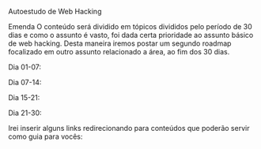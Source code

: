 Autoestudo de Web Hacking

Emenda
O conteúdo será dividido em tópicos divididos pelo período de 30 dias e como o assunto é vasto, foi dada certa prioridade ao assunto básico de web hacking. Desta maneira iremos postar um segundo roadmap focalizado em outro assunto relacionado a área, ao fim dos 30 dias.

Dia 01-07:


Dia 07-14:


Dia 15-21:


Dia 21-30:


Irei inserir alguns links redirecionando para conteúdos que poderão servir como guia para vocês:

